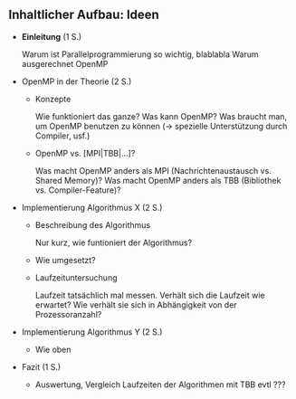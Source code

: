 ## Inhaltlicher Aufbau: Ideen

* **Einleitung** (1 S.)

  Warum ist Parallelprogrammierung so wichtig, blablabla
  Warum ausgerechnet OpenMP

* OpenMP in der Theorie (2 S.)

  * Konzepte
    
    Wie funktioniert das ganze?
    Was kann OpenMP?
    Was braucht man, um OpenMP benutzen zu können (-> spezielle Unterstützung durch Compiler, usf.)

  * OpenMP vs. [MPI|TBB|...]?

    Was macht OpenMP anders als MPI (Nachrichtenaustausch vs. Shared Memory)?
    Was macht OpenMP anders als TBB (Bibliothek vs. Compiler-Feature)?

* Implementierung Algorithmus X (2 S.)

  * Beschreibung des Algorithmus

    Nur kurz, wie funtioniert der Algorithmus?

  * Wie umgesetzt?

  * Laufzeituntersuchung

    Laufzeit tatsächlich mal messen. Verhält sich die Laufzeit wie erwartet?
    Wie verhält sie sich in Abhängigkeit von der Prozessoranzahl?

* Implementierung Algorithmus Y (2 S.)
  * Wie oben
* Fazit (1 S.)
	* Auswertung, Vergleich Laufzeiten der Algorithmen mit TBB evtl ??? 

